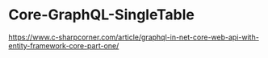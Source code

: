 # Core-GraphQL-SingleTable

https://www.c-sharpcorner.com/article/graphql-in-net-core-web-api-with-entity-framework-core-part-one/
